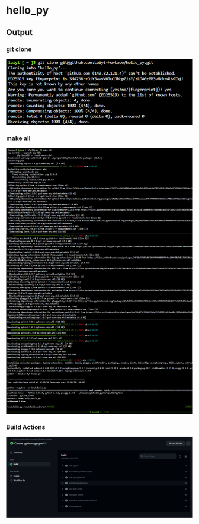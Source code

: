 # hello_py

## Output

### git clone

![git_clone](./img/git_clone.png)

### make all

![Makealls](./img/makeall.jpg)

### Build Actions

![Build](./img/YAML.png)
